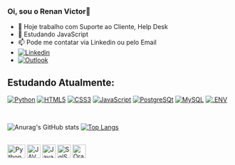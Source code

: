 ### Oi, sou o Renan Victor👋



- 🔭 Hoje trabalho com Suporte ao Cliente, Help Desk
- 🌱 Estudando JavaScript
- 📫 Pode me contatar via Linkedin ou pelo Email
- [![Linkedin](https://img.shields.io/badge/LinkedIn-0077B5?style=for-the-badge&logo=linkedin&logoColor=white)](https://www.linkedin.com/in/renan-victor-3b4883169/)
- [![Outlook](https://img.shields.io/badge/Microsoft_Outlook-0078D4?style=for-the-badge&logo=microsoft-outlook&logoColor=white)](mailto:renan.victor325@outlook.com)

  
## Estudando Atualmente:
[![Python](https://img.shields.io/badge/Python-14354C?style=for-the-badge&logo=python&logoColor=white)]()
[![HTML5](https://img.shields.io/badge/HTML5-E34F26.svg?style=for-the-badge&logo=HTML5&logoColor=white)]()
[![CSS3](https://img.shields.io/badge/CSS3-1572B6.svg?style=for-the-badge&logo=CSS3&logoColor=white)]()
[![JavaScript](https://img.shields.io/badge/JavaScript-F7DF1E?style=for-the-badge&logo=javascript&logoColor=white)]()
[![PostgreSQt](https://img.shields.io/badge/PostgreSQL-4169E1.svg?style=for-the-badge&logo=PostgreSQL&logoColor=white)]()
[![MySQL](https://img.shields.io/badge/MySQL-4479A1.svg?style=for-the-badge&logo=MySQL&logoColor=white)]()
[![.ENV](https://img.shields.io/badge/.ENV-ECD53F.svg?style=for-the-badge&logo=dotenv&logoColor=black)]()


<br>

![Anurag's GitHub stats](https://github-readme-stats.vercel.app/api?username=reenanrs1&show_icons=true&theme=light)
[![Top Langs](https://github-readme-stats.vercel.app/api/top-langs/?username=reenanrs1&layout=compact&show_icons=true&theme=light)](https://github.com/reenanrs1/github-readme-stats)

<div style="display: inline_block"><br>
  <img align="center" alt="Python" height="30" width="40" src="https://cdn.jsdelivr.net/gh/devicons/devicon/icons/python/python-original-wordmark.svg">
  <img align="center" alt="JAVA" height="30" widht="40" src="https://cdn.jsdelivr.net/gh/devicons/devicon/icons/java/java-original.svg">
  <img align="center" alt="JavaScript" height="30" widht="40" src="https://cdn.jsdelivr.net/gh/devicons/devicon/icons/javascript/javascript-original.svg">
  <img align="center" alt="SqlServer" height="30" widht="40" src="https://cdn.jsdelivr.net/gh/devicons/devicon/icons/microsoftsqlserver/microsoftsqlserver-plain-wordmark.svg">
    <img align="center" alt="Oracle" height="30" widht="40" src="https://cdn.jsdelivr.net/gh/devicons/devicon/icons/oracle/oracle-original.svg">
</div>
